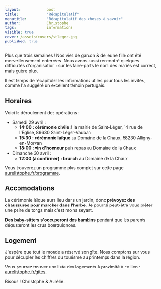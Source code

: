 ```yaml
---
layout:            post
title:             "Récapitulatif"
menutitle:         "Récapitulatif des choses à savoir"
author:            Christophe
tags:              informations
visible: true
cover: /assets/covers/stleger.jpg
published: true
---
```


Plus que trois semaines ! Nos vies de garçon & de jeune fille ont été merveilleusement enterrées. Nous avons aussi rencontré quelques difficultés d'organisation : sur les faire-parts le nom des mariés est correct, mais guère plus.

Il est temps de récapituler les informations utiles pour tous les invités, comme l'a suggéré un excellent témoin portugais.

## Horaires

Voici le déroulement des opérations :

- Samedi 29 avril :
    - **14:00 : cérémonie civile** à la mairie de Saint-Léger, 14 rue de l'Eglise, 89630 Saint-Léger-Vauban
    - **15:30 : cérémonie laïque** au Domaine de la Chaux, 58230 Alligny-en-Morvan
    - **18:00 : vin d'honneur** puis repas au Domaine de la Chaux
- Dimanche 30 avril :
    - **12:00 (à confirmer) : brunch** au Domaine de la Chaux

Vous trouverez un programme plus complet sur cette page : [aurelistophe.fr/programme](/programme).

## Accomodations

La cérémonie laïque aura lieu dans un jardin, donc **prévoyez des chaussures pour marcher dans l'herbe**. Je pourrai peut-être vous prêter une paire de tongs mais c'est moins seyant.

**Des baby-sitters s'occuperont des bambins** pendant que les parents dégusteront les crus bourguignons.

## Logement

J'espère que tout le monde a réservé son gîte. Nous comptons sur vous pour décupler les chiffres du tourisme au printemps dans la région.

Vous pourrez trouver une liste des logements à proximité à ce lien : [aurelistophe.fr/gites](/gites).

Bisous !
Christophe & Aurélie.
